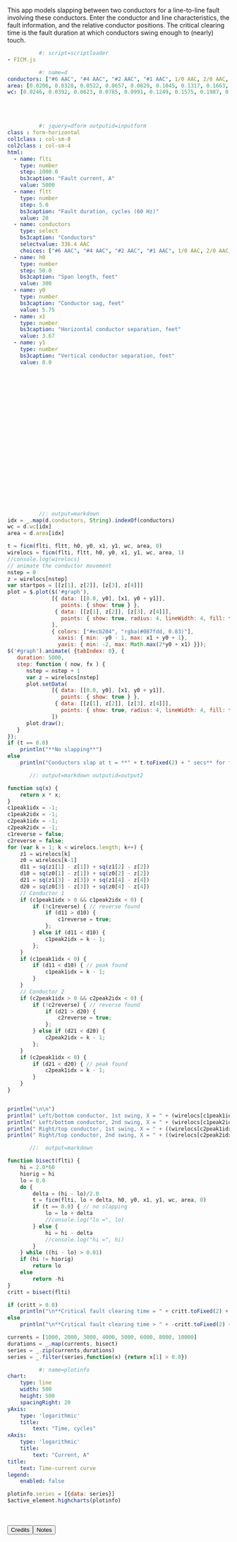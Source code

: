 
This app models slapping between two conductors for a line-to-line
fault involving these conductors. Enter the conductor and line
characteristics, the fault information, and the relative conductor
positions. The critical clearing time is the fault duration at which
conductors swing enough to (nearly) touch.

<!-- Script loader -->

```yaml
          #: script=scriptloader
- FICM.js
```

<!-- Conductor data  -->

```yaml 
          #: name=d
conductors: ["#6 AAC", "#4 AAC", "#2 AAC", "#1 AAC", 1/0 AAC, 2/0 AAC, 3/0 AAC, 4/0 AAC, 250 AAC, 266.8 AAC, 300 AAC, 336.4 AAC, 350 AAC, 397.5 AAC, 450 AAC, 477 AAC, 500 AAC, 556.5 AAC, 700 AAC, 715.5 AAC, 750 AAC, 795 AAC, 874.5 AAC, 900 AAC, 954 AAC, 1000 AAC, "#6 ACSR", "#4 ACSR", "#2 ACSR", "#1 ACSR", 1/0 ACSR, 2/0 ACSR, 3/0 ACSR, 4/0 ACSR, 336.4 ACSR, 397.5 ACSR, 477 ACSR, "#6 Cu", "#5 Cu", "#4 Cu", "#3 Cu", "#2 Cu", "#1 Cu", "1/0 Cu", "2/0 Cu", "3/0 Cu", "4/0 Cu", "250 Cu", "350 Cu", "500 Cu"]
area: [0.0206, 0.0328, 0.0522, 0.0657, 0.0829, 0.1045, 0.1317, 0.1663, 0.1964, 0.2097, 0.2358, 0.2644, 0.2748, 0.3124, 0.3534, 0.3744, 0.3926, 0.4369, 0.5494, 0.5622, 0.5892, 0.6245, 0.6874, 0.7072, 0.7495, 0.7854, 0.0206, 0.0328, 0.0522, 0.0657, 0.0829, 0.1045, 0.1317, 0.1663, 0.2644, 0.3124, 0.3744, 0.02061675, 0.02599674, 0.032782596, 0.041335602, 0.052126998, 0.065887206, 0.0828597, 0.10453674, 0.13179012, 0.16619064, 0.19635, 0.27489, 0.3927]
wc: [0.0246, 0.0392, 0.0623, 0.0785, 0.0991, 0.1249, 0.1575, 0.1987, 0.2347, 0.2506, 0.2818, 0.316, 0.3284, 0.3734, 0.4224, 0.4475, 0.4692, 0.5221, 0.6566, 0.672, 0.7043, 0.7464, 0.821, 0.8452, 0.8958, 0.9387, 0.036, 0.0574, 0.0912, 0.115, 0.145, 0.183, 0.23, 0.291, 0.462, 0.546, 0.517, 0.08, 0.101, 0.128, 0.161, 0.203, 0.258, 0.326, 0.411, 0.518, 0.653, 0.772, 1.081, 1.544]
```

<br/>
<br/>

<!-- Input form -->

```yaml
          #: jquery=dform outputid=inputform
class : form-horizontal
col1class : col-sm-8
col2class : col-sm-4
html:
  - name: flti
    type: number
    step: 1000.0
    bs3caption: "Fault current, A"
    value: 5000
  - name: fltt
    type: number
    step: 5.0
    bs3caption: "Fault duration, cycles (60 Hz)"
    value: 20
  - name: conductors
    type: select
    bs3caption: "Conductors"
    selectvalue: 336.4 AAC
    choices: ["#6 AAC", "#4 AAC", "#2 AAC", "#1 AAC", 1/0 AAC, 2/0 AAC, 3/0 AAC, 4/0 AAC, 250 AAC, 266.8 AAC, 300 AAC, 336.4 AAC, 350 AAC, 397.5 AAC, 450 AAC, 477 AAC, 500 AAC, 556.5 AAC, 700 AAC, 715.5 AAC, 750 AAC, 795 AAC, 874.5 AAC, 900 AAC, 954 AAC, 1000 AAC, "#6 ACSR", "#4 ACSR", "#2 ACSR", "#1 ACSR", 1/0 ACSR, 2/0 ACSR, 3/0 ACSR, 4/0 ACSR, 336.4 ACSR, 397.5 ACSR, 477 ACSR, "#6 Cu", "#5 Cu", "#4 Cu", "#3 Cu", "#2 Cu", "#1 Cu", "1/0 Cu", "2/0 Cu", "3/0 Cu", "4/0 Cu", "250 Cu", "350 Cu", "500 Cu"]
  - name: h0
    type: number
    step: 50.0
    bs3caption: "Span length, feet"
    value: 300
  - name: y0
    type: number
    bs3caption: "Conductor sag, feet"
    value: 5.75
  - name: x1
    type: number
    bs3caption: "Horizontal conductor separation, feet"
    value: 3.67
  - name: y1
    type: number
    bs3caption: "Vertical conductor separation, feet"
    value: 0.0
```

<div class = "row">
<div class = "col-md-7">
<div id = "inputform">
</div>
</div>
<div class = "col-md-1">
</div>

<div class = "col-md-4">
<div id="graph" style='width:300px; height:300px;'></div>
</div>
</div>

<!-- Main animation/calculation -->

```js
          //: output=markdown
idx = _.map(d.conductors, String).indexOf(conductors)
wc = d.wc[idx]
area = d.area[idx]

t = ficm(flti, fltt, h0, y0, x1, y1, wc, area, 0)
wirelocs = ficm(flti, fltt, h0, y0, x1, y1, wc, area, 1)
//console.log(wirelocs)
// animate the conductor movement
nstep = 0
z = wirelocs[nstep]
var startpos = [[z[1], z[2]], [z[3], z[4]]]
plot = $.plot($('#graph'),
              [{ data: [[0.0, y0], [x1, y0 + y1]],
                 points: { show: true } },
               { data: [[z[1], z[2]], [z[3], z[4]]],
                 points: { show: true, radius: 4, lineWidth: 4, fill: true, fillColor: false } },
              ],
              { colors: ["#ecb204", "rgba(#087fdd, 0.83)"],
                xaxis: { min: -y0 - 1, max: x1 + y0 + 1},
                yaxis: { min: -2, max: Math.max(2*y0 + x1) }});
$('#graph').animate( {tabIndex: 0}, {
   duration: 5000,
   step: function ( now, fx ) {
      nstep = nstep + 1
      var z = wirelocs[nstep]
      plot.setData( 
              [{ data: [[0.0, y0], [x1, y0 + y1]],
                 points: { show: true } },
               { data: [[z[1], z[2]], [z[3], z[4]]],
                 points: { show: true, radius: 4, lineWidth: 4, fill: true, fillColor: false } },
              ])
      plot.draw();
   }
});
if (t == 0.0)
    println("**No slapping**")
else
    println("Conductors slap at t = **" + t.toFixed(2) + " secs** for fault duration = **" + fltt.toFixed(1) + " cycles**.")
```

<div style="line-height: 0.6em; ">
<small>
<div id="output2"></div>
</small>
</div>

<!-- Conductor position calculations -->

```js 
       //: output=markdown outputid=output2

function sq(x) {
    return x * x;
}
c1peak1idx = -1;
c1peak2idx = -1;
c2peak1idx = -1;
c2peak2idx = -1;
c1reverse = false;
c2reverse = false;
for (var k = 1; k < wirelocs.length; k++) {
    z1 = wirelocs[k]
    z0 = wirelocs[k-1]
    d11 = sq(z1[1] - z[1]) + sq(z1[2] - z[2])
    d10 = sq(z0[1] - z[1]) + sq(z0[2] - z[2])
    d21 = sq(z1[3] - z[3]) + sq(z1[4] - z[4])
    d20 = sq(z0[3] - z[3]) + sq(z0[4] - z[4])
    // Conductor 1
    if (c1peak1idx > 0 && c1peak2idx < 0) {
        if (!c1reverse) { // reverse found
            if (d11 > d10) {
                c1reverse = true;
            };
        } else if (d11 < d10) {
            c1peak2idx = k - 1;
        };
    }
    if (c1peak1idx < 0) {
        if (d11 < d10) { // peak found
            c1peak1idx = k - 1;
        }
    }
    // Conductor 2
    if (c2peak1idx > 0 && c2peak2idx < 0) {
        if (!c2reverse) { // reverse found
            if (d21 > d20) {
                c2reverse = true;
            };
        } else if (d21 < d20) {
            c2peak2idx = k - 1;
        };
    }
    if (c2peak1idx < 0) {
        if (d21 < d20) { // peak found
            c2peak1idx = k - 1;
        }
    }
}


println("\n\n")
println(" Left/bottom conductor, 1st swing, X = " + (wirelocs[c1peak1idx][1]).toFixed(1) + " ft, Y = " + (wirelocs[c1peak1idx][2]).toFixed(1) + " ft @ " + Math.round(60*wirelocs[c1peak1idx][0]) + " cycles\n");
println(" Left/bottom conductor, 2nd swing, X = " + (wirelocs[c1peak2idx][1]).toFixed(1) + " ft, Y = " + (wirelocs[c1peak2idx][2]).toFixed(1) + " ft @ " + Math.round(60*wirelocs[c1peak2idx][0]) + " cycles\n\n");
println(" Right/top conductor, 1st swing, X = " + ((wirelocs[c2peak1idx][3] - z[3])).toFixed(1) + " ft, Y = " + ((wirelocs[c2peak1idx][4] - z[4])).toFixed(1) + " ft @ " + Math.round(60*wirelocs[c2peak1idx][0]) + " cycles\n\n");
println(" Right/top conductor, 2nd swing, X = " + ((wirelocs[c2peak2idx][3] - z[3])).toFixed(1) + " ft, Y = " + ((wirelocs[c2peak2idx][4] - z[4])).toFixed(1) + " ft @ " + Math.round(60*wirelocs[c2peak2idx][0]) + " cycles\n\n");
```

<!-- Find critical clearing times -->

```js
       //:  output=markdown

function bisect(flti) {
    hi = 2.0*60
    hiorig = hi
    lo = 0.0
    do {
        delta = (hi - lo)/2.0
        t = ficm(flti, lo + delta, h0, y0, x1, y1, wc, area, 0)
        if (t == 0.0) { // no slapping
            lo = lo + delta
            //console.log("lo =", lo)
        } else {
            hi = hi - delta
            //console.log("hi =", hi)
        }
    } while ((hi - lo) > 0.01)    
    if (hi != hiorig)
        return lo
    else
        return -hi
}
critt = bisect(flti)

if (critt > 0.0)
    println("\n**Critical fault clearing time = " + critt.toFixed(2) + " cycles**.")
else
    println("\n**Critical fault clearing time > " + -critt.toFixed(2) + " cycles**.")

currents = [1000, 2000, 3000, 4000, 5000, 6000, 8000, 10000]    
durations = _.map(currents, bisect)
series = _.zip(currents,durations)
series = _.filter(series,function(x) {return x[1] > 0.0})
```

<!-- Plotting info -->

```yaml
          #: name=plotinfo
chart:
    type: line
    width: 500
    height: 500
    spacingRight: 20
yAxis:
    type: 'logarithmic'
    title:
        text: "Time, cycles"
xAxis:
    type: 'logarithmic'
    title:
        text: "Current, A"
title:
    text: Time-current curve
legend:
    enabled: false
```

<!-- Make the plot -->

```js
plotinfo.series = [{data: series}]
$active_element.highcharts(plotinfo)
```
<br/><br/>
<button style="btn btn-primary" type="button" onclick="$('#credits').slideToggle();">Credits</button><button style="btn btn-primary" type="button" onclick="$('#notes').slideToggle();">Notes</button>

<div id="credits" style="display:none;">
This app was adapted from C++ code by D. J. Ward [1] which in turn was
adapted from FORTRAN code by J. R. Stewart [2].

[1] Ward, D. J., "Overhead distribution conductor motion due to
short-circuit forces," *IEEE Transactions on Power Delivery*, vol. 18,
no. 4, pp. 1534-1538, 2003.

[2] EPRI, *Transmission Line Reference Book: 115 - 138 kV Compact Line
Design*, Second ed, Electric Power Research Institute, Palo Alto,
California, 1978.
</div>
<div id="notes" style="display:none;">
The magnetic field from fault current produces forces between
conductors all along the circuit from the substation to the initial
fault location. These forces can cause conductors to swing. If they
swing together, a second fault can occur upstream of the initial
fault. The main scenario that causes the most issues is where the
initial fault is downstream of a recloser, and a follow-on fault
occurs upstream of the recloser and trips the circuit breaker.

The animation at the right is a view along the length of the line. The two
stationary conductor positions at the pole are shown in yellow. The two blue
circles that move are the conductor positions at the center of the span.

Conductor motion is a function of fault current, fault duration, phase
spacings, span lengths, and conductor sag. A line-to-line fault causes
the most force between two conductors. This app only models
line-to-line faults. The force from fault current pushes conductors
away from each other. Once the fault is cleared, the conductors can
swing into each other.

You can get some crazy answers with large forces (high fault currents
and/or long durations), especially for smaller conductors. The
conductor animations should show this.

This model is likely to be most accurate with horizontal spacings.
Vertical clearance definitely helps as you will see from the
animations and the critical clearing curves. However, there are some
cases with vertical spacing that show no slapping that probably would
touch in real life. Again, use your judgement, and review the
animations. EPRI laboratory testing has shown cases where longer
clearing times reduce slapping on vertical designs. This effect means
that the calculations for critical currents with the existing
algorithm are incorrect for vertical designs. The physics of motion is
still in the ballpark of being correct for vertical designs.

To see the code that does the majority of the calculations, see
[here](https://github.com/powerdistribution/powerdistribution.github.io/blob/master/calculators/FICM.js). To
see the user interface, page calculation code, see
[here](conductor_slapping.md).
<p>This code is free and open source under
        the <a href="LICENSE.txt">MIT license</a>. See
        <a href="https://github.com/powerdistribution/powerdistribution.github.io/tree/master/calculators">here</a>
        for source code. NO WARRANTY. This app works best with recent versions of
        Firefox or Chrome. It may work with at least Internet Explorer
        version 11. File bugs or feature
        requests <a href="https://github.com/powerdistribution/powerdistribution.github.io/issues">here</a>
        or email <a href="mailto:tshort@epri.com">me</a></p>
</div>